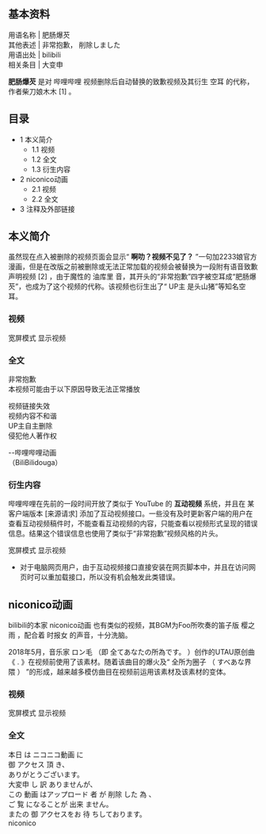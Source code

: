 **基本资料**  
---  
用语名称  |  肥肠爆芡   
其他表述  |  非常抱歉，  削除しました   
用语出处  |  bilibili   
相关条目  |  大变申   
  
**肥肠爆芡** 是对  哔哩哔哩  视频删除后自动替换的致歉视频及其衍生  空耳  的代称，作者柴刀娘木木  [1]  。

##  目录

  * 1  本义简介 
    * 1.1  视频 
    * 1.2  全文 
    * 1.3  衍生内容 
  * 2  niconico动画 
    * 2.1  视频 
    * 2.2  全文 
  * 3  注释及外部链接 

##  本义简介

虽然现在点入被删除的视频页面会显示“ **啊叻？视频不见了？**
”一句加2233娘官方漫画，但是在改版之前被删除或无法正常加载的视频会被替换为一段附有语音致歉声明视频  [2]  ，由于魔性的  油库里
音，其开头的“非常抱歉”四字被空耳成“肥肠爆芡”，也成为了这个视频的代称。该视频也衍生出了“  UP主  是头山猪”等知名空耳。

###  视频

宽屏模式  显示视频

###  全文

非常抱歉  
本视频可能由于以下原因导致无法正常播放  
  
视频链接失效  
视频内容不和谐  
UP主自主删除  
侵犯他人著作权

\--哔哩哔哩动画  
（BiliBilidouga）

###  衍生内容

哔哩哔哩在先前的一段时间开放了类似于  YouTube  的 **互动视频** 系统，并且在  某客户端版本  [来源请求]
添加了互动视频接口。一些没有及时更新客户端的用户在查看互动视频稿件时，不能查看互动视频的内容，只能查看以视频形式呈现的错误信息。结果这个错误信息也使用了类似于“非常抱歉”视频风格的片头。

宽屏模式  显示视频

  * 对于电脑网页用户，由于互动视频接口直接安装在网页脚本中，并且在访问网页时可以重加载接口，所以没有机会触发此类错误。 

##  niconico动画

bilibili的本家  niconico动画  也有类似的视频，其BGM为Foo所吹奏的笛子版  樱之雨  ，配合着  时报女  的声音，十分洗脑。

2018年5月，音乐家  ロン毛  （即  全てあなたの所為です。  ）创作的UTAU原创曲《  .  》在视频前使用了该素材。随着该曲目的爆火及“
全所为圈子  （  すべあな界隈  ）  ”的形成，越来越多模仿曲目在视频前运用该素材及该素材的变体。

###  视频

宽屏模式  显示视频

###  全文

本日  は  ニコニコ動画  に  
御  アクセス  頂  き、  
ありがとうございます。  
大変申  し  訳  ありませんが、  
この  動画  はアップロード  者  が  削除  した  為  、  
ご  覧  になることが  出来  ません。  
またの  御  アクセスをお  待  ちしております。  
niconico